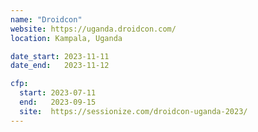 ```yaml
---
name: "Droidcon"
website: https://uganda.droidcon.com/
location: Kampala, Uganda

date_start: 2023-11-11
date_end:   2023-11-12

cfp:
  start: 2023-07-11
  end:   2023-09-15
  site:  https://sessionize.com/droidcon-uganda-2023/
---
```

